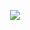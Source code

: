<p align="center"><img src="https://upload.wikimedia.org/wikipedia/commons/thumb/2/25/Open_Access_logo_PLoS_white.svg/640px-Open_Access_logo_PLoS_white.svg.png"></p>